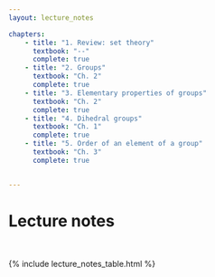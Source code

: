 ```yaml
---
layout: lecture_notes

chapters:
    - title: "1. Review: set theory"
      textbook: "--"
      complete: true
    - title: "2. Groups"
      textbook: "Ch. 2"
      complete: true
    - title: "3. Elementary properties of groups"
      textbook: "Ch. 2"
      complete: true
    - title: "4. Dihedral groups"
      textbook: "Ch. 1"
      complete: true
    - title: "5. Order of an element of a group"
      textbook: "Ch. 3"
      complete: true


---
```


# Lecture notes

<br/>

{% include lecture_notes_table.html %}
